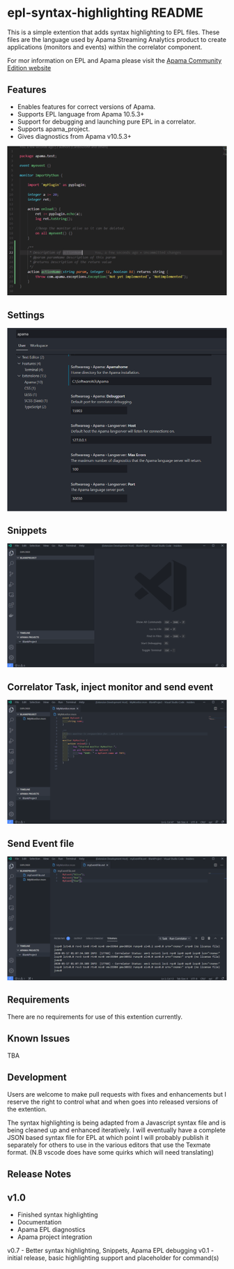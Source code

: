 # epl-syntax-highlighting README

This is a simple extention that adds syntax highlighting to EPL files. These files are the language used by Apama Streaming Analytics product to create applications (monitors and events) within the correlator component.

For mor information on EPL and Apama please visit the [Apama Community Edition website](http://www.apamacommunity.com/)

## Features

* Enables features for correct versions of Apama.
* Supports EPL language from Apama 10.5.3+
* Support for debugging and launching pure EPL in a correlator.
* Supports apama_project.
* Gives diagnostics from Apama v10.5.3+

![example code](images/mainpage.PNG)

## Settings

![settings](images/settings.png)

## Snippets

![Snippets](images/1-snippets.gif)

## Correlator Task, inject monitor and send event

![correlator](images/2-runcorr-inject.gif)

## Send Event file

![events](images/3-evtfile-send.gif)

## Requirements

There are no requirements for use of this extention currently.

## Known Issues

TBA

## Development

Users are welcome to make pull requests with fixes and enhancements but I reserve the right to control what and when goes into released versions of the extention.

The syntax highlighting is being adapted from a Javascript syntax file and is being cleaned up and enhanced iteratively. I will eventually have a complete JSON based syntax file for EPL at which point I will probably publish it separately for others to use in the various editors that use the Texmate format. (N.B vscode does have some quirks which will need translating)

## Release Notes

## v1.0

* Finished syntax highlighting
* Documentation
* Apama EPL diagnostics
* Apama project integration

v0.7 - Better syntax highlighting, Snippets, Apama EPL debugging 
v0.1 - initial release, basic highlighting support and placeholder for command(s)
